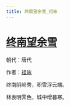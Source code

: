 ```yaml
---
title: 终南望余雪_祖咏
---
```


# [终南望余雪](http://so.gushiwen.org/view_5970.aspx)

朝代：唐代

作者：[祖咏](http://so.gushiwen.org/author_508.aspx)

终南阴岭秀，积雪浮云端。

林表明霁色，城中增暮寒。